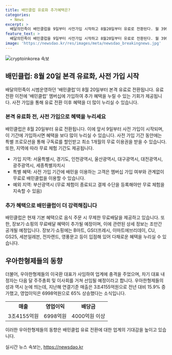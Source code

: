 ```yaml
---
title: 배민클럽 유료화 추가혜택은?
categories:
  - News
excerpt: >
  배달의민족이 배민클럽을 9일부터 사전가입 시작하고 8월20일부터 유료로 전환된다. 월 3990원에 추가혜택이 제공되며, 사전가입시 구독료는 1990원으로 할인되고 1개월 무료 이용권도 제공된다. 지역에 따라 무료 체험 기간이 차등으로 적용되며, 유료 멤버십 회원만 혜택을 이용할 수 있게 된다. 무료배달 이외에도 장보기·쇼핑의 무료배달이 추가될 가능성이 크며, 이에 대한 기대가 높아지고 있다. 또한, 우아한형제들의 이국환 대표가 돌연 사임하여 업계에 충격을 주었고, 차기 대표 내정자는 다음 달 선임 예정이다.
feature_text: >
  배달의민족이 배민클럽을 9일부터 사전가입 시작하고 8월20일부터 유료로 전환된다. 월 3990원에 추가혜택이 제공되며, 사전가입시 구독료는 1990원으로 할인되고 1개월 무료 이용권도 제공된다. 지역에 따라 무료 체험 기간이 차등으로 적용되며, 유료 멤버십 회원만 혜택을 이용할 수 있게 된다. 무료배달 이외에도 장보기·쇼핑의 무료배달이 추가될 가능성이 크며, 이에 대한 기대가 높아지고 있다. 또한, 우아한형제들의 이국환 대표가 돌연 사임하여 업계에 충격을 주었고, 차기 대표 내정자는 다음 달 선임 예정이다.
image: 'https://newsdao.kr/res/images/meta/newsdao_breakingnews.jpg'
---
```


<p><img src="https://newsdao.kr/res/images/meta/newsdao_breakingnews.jpg" alt="cryptoinkorea 속보" /></p>

<h2 data-ke-size="size26">배민클럽: 8월 20일 본격 유료화, 사전 가입 시작</h2>

<p data-ke-size="size16">배달의민족이 시범운영하던 '배민클럽'이 8월 20일부터 본격 유료로 전환됩니다. 유료 전환 이전에 '배민클럽' 멤버십에 가입하여 추가 혜택을 누릴 수 있는 기회가 제공됩니다. 사전 가입을 통해 유료 전환 이후 혜택을 더 많이 누리실 수 있습니다.</p>

<h3><b>본격 유료화 전, 사전 가입으로 혜택을 누리세요</b></h3>

<p data-ke-size="size16">배민클럽은 8월 20일부터 유료 전환됩니다. 이에 앞서 9일부터 사전 가입이 시작되며, 이 기간에 가입하시면 혜택을 보다 많이 누리실 수 있습니다. 사전 가입 기간 동안에는 특별 프로모션을 통해 구독료를 할인받고 최소 1개월의 무료 이용권을 받을 수 있습니다. 또한, 지역에 따라 무료 체험 기간도 제공됩니다.</p>

<ul>
  <li>가입 지역: 서울특별시, 경기도, 인천광역시, 울산광역시, 대구광역시, 대전광역시, 광주광역시, 세종특별자치시</li>
  <li>특별 혜택: 사전 가입 기간에 배민을 이용하는 고객은 멤버십 가입 여부와 관계없이 무료로 배민클럽을 이용할 수 있습니다.</li>
  <li>예외 지역: 부산광역시 (무료 체험이 종료되고 결제 수단을 등록해야만 무료 체험을 지속할 수 있음)</li>
</ul>

<h3><b>추가 혜택으로 배민클럽이 더 강력해집니다</b></h3>

<p data-ke-size="size16">배민클럽은 현재 기본 혜택으로 음식 주문 시 무제한 무료배달을 제공하고 있습니다. 또한, 장보기·쇼핑의 무료배달 혜택이 추가될 예정이며, 이에 관련된 상세 정보는 조만간 공개될 예정입니다. 장보기·쇼핑에는 B마트, GS더프레시, 이마트에브리데이, CU, GS25, 세븐일레븐, 전자랜드, 영풍문고 등이 입점해 있어 다채로운 혜택을 누리실 수 있습니다.</p>

<h2 data-ke-size="size26">우아한형제들의 동향</h2>

<p data-ke-size="size16">더불어, 우아한형제들의 이국환 대표가 사임하여 업계에 충격을 주었으며, 차기 대표 내정자는 다음 달 주주총회 및 이사회를 거쳐 선임될 예정이라고 합니다. 우아한형제들의 성과 역시 눈에 띄는데, 지난해 연결기준 매출은 3조4155억원으로 전년 대비 15.9% 증가했고, 영업이익은 6998억원으로 65% 상승했다는 소식입니다.</p>

<table>
  <tr>
    <td style="text-align: center; height: 17px;"><b>매출</b></td>
    <td style="text-align: center; height: 17px;"><b>영업이익</b></td>
    <td style="text-align: center; height: 17px;"><b>배당금</b></td>
  </tr>
  <tr>
    <td style="text-align: center;">3조4155억원</td>
    <td style="text-align: center;">6998억원</td>
    <td style="text-align: center;">4000억원 이상</td>
  </tr>
</table>

<p data-ke-size="size16">이러한 우아한형제들의 동향은 배민클럽 유료 전환에 대한 업계의 기대감을 높이고 있습니다.</p>
실시간 뉴스 속보는, <a href="https://newsdao.kr" rel="dofollow">https://newsdao.kr</a>


